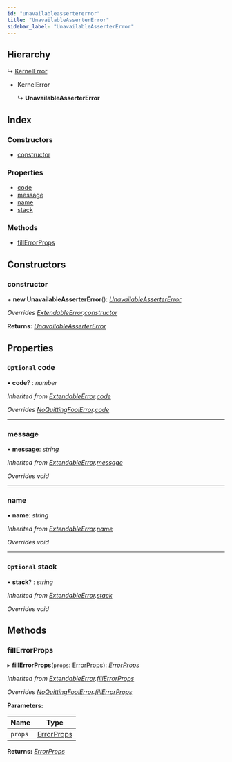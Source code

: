 ```yaml
---
id: "unavailableassertererror"
title: "UnavailableAsserterError"
sidebar_label: "UnavailableAsserterError"
---
```


## Hierarchy

  ↳ [KernelError](kernelerror.md)

* KernelError

  ↳ **UnavailableAsserterError**

## Index

### Constructors

* [constructor](unavailableassertererror.md#constructor)

### Properties

* [code](unavailableassertererror.md#optional-code)
* [message](unavailableassertererror.md#message)
* [name](unavailableassertererror.md#name)
* [stack](unavailableassertererror.md#optional-stack)

### Methods

* [fillErrorProps](unavailableassertererror.md#fillerrorprops)

## Constructors

###  constructor

\+ **new UnavailableAsserterError**(): *[UnavailableAsserterError](unavailableassertererror.md)*

*Overrides [ExtendableError](extendableerror.md).[constructor](extendableerror.md#constructor)*

**Returns:** *[UnavailableAsserterError](unavailableassertererror.md)*

## Properties

### `Optional` code

• **code**? : *number*

*Inherited from [ExtendableError](extendableerror.md).[code](extendableerror.md#optional-code)*

*Overrides [NoQuittingFoolError](noquittingfoolerror.md).[code](noquittingfoolerror.md#optional-code)*

___

###  message

• **message**: *string*

*Inherited from [ExtendableError](extendableerror.md).[message](extendableerror.md#message)*

*Overrides void*

___

###  name

• **name**: *string*

*Inherited from [ExtendableError](extendableerror.md).[name](extendableerror.md#name)*

*Overrides void*

___

### `Optional` stack

• **stack**? : *string*

*Inherited from [ExtendableError](extendableerror.md).[stack](extendableerror.md#optional-stack)*

*Overrides void*

## Methods

###  fillErrorProps

▸ **fillErrorProps**(`props`: [ErrorProps](../modules/types.md#errorprops)): *[ErrorProps](../modules/types.md#errorprops)*

*Inherited from [ExtendableError](extendableerror.md).[fillErrorProps](extendableerror.md#fillerrorprops)*

*Overrides [NoQuittingFoolError](noquittingfoolerror.md).[fillErrorProps](noquittingfoolerror.md#fillerrorprops)*

**Parameters:**

Name | Type |
------ | ------ |
`props` | [ErrorProps](../modules/types.md#errorprops) |

**Returns:** *[ErrorProps](../modules/types.md#errorprops)*
